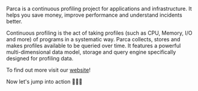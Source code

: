 Parca is a continuous profiling project for applications and infrastructure.
It helps you save money, improve performance and understand incidents better.

Continuous profiling is the act of taking profiles (such as CPU, Memory, I/O and more) of programs in a systematic way.
Parca collects, stores and makes profiles available to be queried over time.
It features a powerful multi-dimensional data model, storage and query engine specifically designed for profiling data.

To find out more visit our [website](https://www.parca.dev/docs/overview)!

Now let's jump into action 🚀🚀🚀
